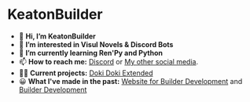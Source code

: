 # KeatonBuilder
- 👋 **Hi, I’m KeatonBuilder**
- 👀 **I’m interested in Visul Novels & Discord Bots**
- 🌱 **I’m currently learning Ren'Py and Python**
- 📫 **How to reach me:** [Discord](https://discord.gg/yFsB7VJQNY) or [My other social media](https://keatonbuilder.github.io/keatonbuilder/social).
- 👨‍💻 **Current projects:** [Doki Doki Extended](https://github.com/keatonbuilder/dde)
- 😀 **What I've made in the past:** [Website for Builder Development](https://builderdevelopment.github.io/bdevweb/) and [Builder Development](https://builderdevelopment.github.io/bdevweb/)
